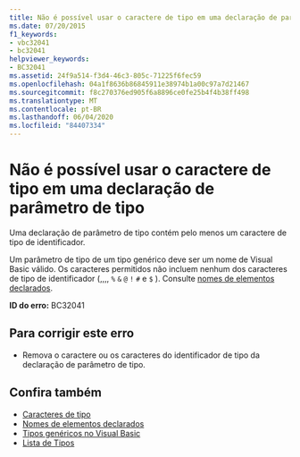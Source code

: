 ```yaml
---
title: Não é possível usar o caractere de tipo em uma declaração de parâmetro de tipo
ms.date: 07/20/2015
f1_keywords:
- vbc32041
- bc32041
helpviewer_keywords:
- BC32041
ms.assetid: 24f9a514-f3d4-46c3-805c-71225f6fec59
ms.openlocfilehash: 04a1f8636b86845911e38974b1a00c97a7d21467
ms.sourcegitcommit: f8c270376ed905f6a8896ce0fe25b4f4b38ff498
ms.translationtype: MT
ms.contentlocale: pt-BR
ms.lasthandoff: 06/04/2020
ms.locfileid: "84407334"
---
```

# <a name="type-character-cannot-be-used-in-a-type-parameter-declaration"></a>Não é possível usar o caractere de tipo em uma declaração de parâmetro de tipo
Uma declaração de parâmetro de tipo contém pelo menos um caractere de tipo de identificador.  
  
 Um parâmetro de tipo de um tipo genérico deve ser um nome de Visual Basic válido. Os caracteres permitidos não incluem nenhum dos caracteres de tipo de identificador (,,,, `%` `&` `@` `!` `#` e `$` ). Consulte [nomes de elementos declarados](../programming-guide/language-features/declared-elements/declared-element-names.md).  
  
 **ID do erro:** BC32041  
  
## <a name="to-correct-this-error"></a>Para corrigir este erro  
  
- Remova o caractere ou os caracteres do identificador de tipo da declaração de parâmetro de tipo.  
  
## <a name="see-also"></a>Confira também

- [Caracteres de tipo](../programming-guide/language-features/data-types/type-characters.md)
- [Nomes de elementos declarados](../programming-guide/language-features/declared-elements/declared-element-names.md)
- [Tipos genéricos no Visual Basic](../programming-guide/language-features/data-types/generic-types.md)
- [Lista de Tipos](../language-reference/statements/type-list.md)

